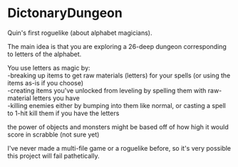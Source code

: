 # DictonaryDungeon
Quin's first roguelike (about alphabet magicians).

The main idea is that you are exploring a 26-deep dungeon corresponding to letters of the alphabet.

You use letters as magic by:
</br>-breaking up items to get raw materials (letters) for your spells (or using the items as-is if you choose)
</br>-creating items you've unlocked from leveling by spelling them with raw-material letters you have
</br>-killing enemies either by bumping into them like normal, or casting a spell to 1-hit kill them if you have the letters

the power of objects and monsters might be based off of how high it would score in scrabble (not sure yet)

I've never made a multi-file game or a roguelike before, so it's very possible this project will fail pathetically.
